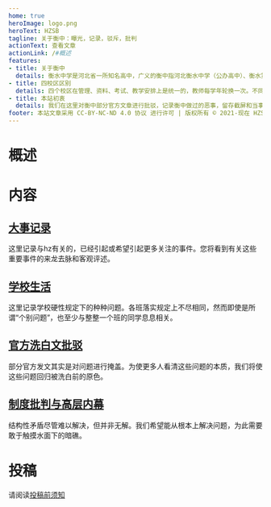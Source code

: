 ```yaml
---
home: true
heroImage: logo.png
heroText: HZSB
tagline: 关于衡中：曝光，记录，驳斥，批判
actionText: 查看文章
actionLink: /#概述
features:
- title: 关于衡中
  details: 衡水中学是河北省一所知名高中，广义的衡中指河北衡水中学（公办高中）、衡水第一中学（民办高中）、衡水中学实验学校（民办初高中）、 衡水滏阳中学（民办高中），四个校区；狭义的衡中仅指河北衡水中学。
- title: 四校区区别
  details: 四个校区在管理、资料、考试、教学安排上是统一的，教师每学年轮换一次。不同校区的区别在于生源、管理细节、硬件条件等。
- title: 本站初衷
  details: 我们在这里对衡中部分官方文章进行批驳，记录衡中做过的恶事，留存截屏和当事人叙述证据，记录衡中生活细节，批判一些不合理的理念和制度。让大家对衡中有多方面的了解和思考。
footer: 本站文章采用 CC-BY-NC-ND 4.0 协议 进行许可 | 版权所有 © 2021-现在 HZSB编辑组
---
```


# 概述

<!--TODO -->

# 内容

<!--TODO 此处结构及样式待优化-->

## [大事记录](/event/)

这里记录与hz有关的，已经引起或希望引起更多关注的事件。您将看到有关这些重要事件的来龙去脉和客观评述。

## [学校生活](/campus/)

这里记录学校硬性规定下的种种问题。各班落实规定上不尽相同，然而即使是所谓“个别问题”，也至少与整整一个班的同学息息相关。

## [官方洗白文批驳](/refute/)

部分官方发文其实是对问题进行掩盖。为使更多人看清这些问题的本质，我们将使这些问题回归被洗白前的原色。

## [制度批判与高层内幕](/system/)

结构性矛盾尽管难以解决，但并非无解。我们希望能从根本上解决问题，为此需要敢于触摸水面下的暗礁。

# 投稿

请阅读[投稿前须知](./contribute.md)
